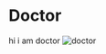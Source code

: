 # Doctor
hi i am doctor
![doctor](https://user-images.githubusercontent.com/121224893/211174047-4d26b26d-aac1-43b1-9526-753b75368f17.png)

